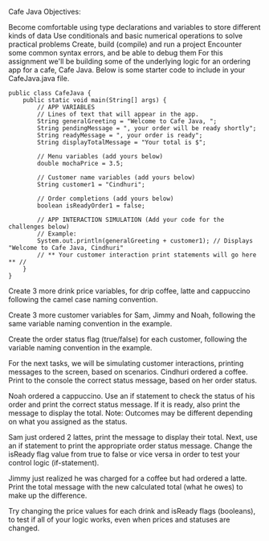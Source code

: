 Cafe Java
Objectives:

Become comfortable using type declarations and variables to store different kinds of data
Use conditionals and basic numerical operations to solve practical problems
Create, build (compile) and run a project
Encounter some common syntax errors, and be able to debug them
For this assignment we'll be building some of the underlying logic for an ordering app for a cafe, Cafe Java. Below is some starter code to include in your CafeJava.java file.


```
public class CafeJava {
    public static void main(String[] args) {
        // APP VARIABLES
        // Lines of text that will appear in the app. 
        String generalGreeting = "Welcome to Cafe Java, ";
        String pendingMessage = ", your order will be ready shortly";
        String readyMessage = ", your order is ready";
        String displayTotalMessage = "Your total is $";
        
        // Menu variables (add yours below)
        double mochaPrice = 3.5;
    
        // Customer name variables (add yours below)
        String customer1 = "Cindhuri";
    
        // Order completions (add yours below)
        boolean isReadyOrder1 = false;
    
        // APP INTERACTION SIMULATION (Add your code for the challenges below)
        // Example:
        System.out.println(generalGreeting + customer1); // Displays "Welcome to Cafe Java, Cindhuri"
    	// ** Your customer interaction print statements will go here ** //
    }
}
```

Create 3 more drink price variables, for drip coffee, latte and cappuccino following the camel case naming convention.

Create 3 more customer variables for Sam, Jimmy and Noah, following the same variable naming convention in the example.

Create the order status flag (true/false) for each customer, following the variable naming convention in the example.

For the next tasks, we will be simulating customer interactions, printing messages to the screen, based on scenarios. Cindhuri ordered a coffee. Print to the console the correct status message, based on her order status.

Noah ordered a cappuccino. Use an if statement to check the status of his order and print the correct status message. If it is ready, also print the message to display the total. Note: Outcomes may be different depending on what you assigned as the status.

Sam just ordered 2 lattes, print the message to display their total. Next, use an if statement to print the appropriate order status message. Change the isReady flag value from true to false or vice versa in order to test your control logic (if-statement).

Jimmy just realized he was charged for a coffee but had ordered a latte. Print the total message with the new calculated total (what he owes) to make up the difference.

Try changing the price values for each drink and isReady flags (booleans), to test if all of your logic works, even when prices and statuses are changed.
